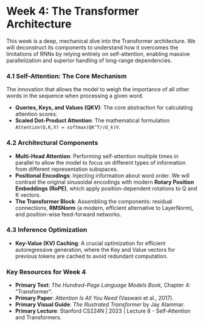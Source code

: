 # Week 4: The Transformer Architecture

This week is a deep, mechanical dive into the Transformer architecture. We will deconstruct its components to understand how it overcomes the limitations of RNNs by relying entirely on self-attention, enabling massive parallelization and superior handling of long-range dependencies.

### 4.1 Self-Attention: The Core Mechanism
The innovation that allows the model to weigh the importance of all other words in the sequence when processing a given word.
* **Queries, Keys, and Values (QKV)**: The core abstraction for calculating attention scores.
* **Scaled Dot-Product Attention**: The mathematical formulation `Attention(Q,K,V) = softmax(QK^T/√d_k)V`.

### 4.2 Architectural Components
* **Multi-Head Attention**: Performing self-attention multiple times in parallel to allow the model to focus on different types of information from different representation subspaces.
* **Positional Encodings**: Injecting information about word order. We will contrast the original sinusoidal encodings with modern **Rotary Position Embeddings (RoPE)**, which apply position-dependent rotations to Q and K vectors.
* **The Transformer Block**: Assembling the components: residual connections, **RMSNorm** (a modern, efficient alternative to LayerNorm), and position-wise feed-forward networks.

### 4.3 Inference Optimization
* **Key-Value (KV) Caching**: A crucial optimization for efficient autoregressive generation, where the Key and Value vectors for previous tokens are cached to avoid redundant computation.

### Key Resources for Week 4
* **Primary Text**: *The Hundred-Page Language Models Book*, Chapter 4: "Transformer".
* **Primary Paper**: *Attention Is All You Need* (Vaswani et al., 2017).
* **Primary Visual Guide**: *The Illustrated Transformer* by Jay Alammar.
* **Primary Lecture**: Stanford CS224N | 2023 | Lecture 8 - Self-Attention and Transformers.